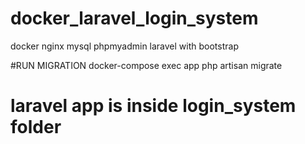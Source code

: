 # docker_laravel_login_system
docker nginx mysql phpmyadmin laravel with bootstrap

#RUN MIGRATION
docker-compose exec app php artisan migrate

# laravel app is inside login_system folder
